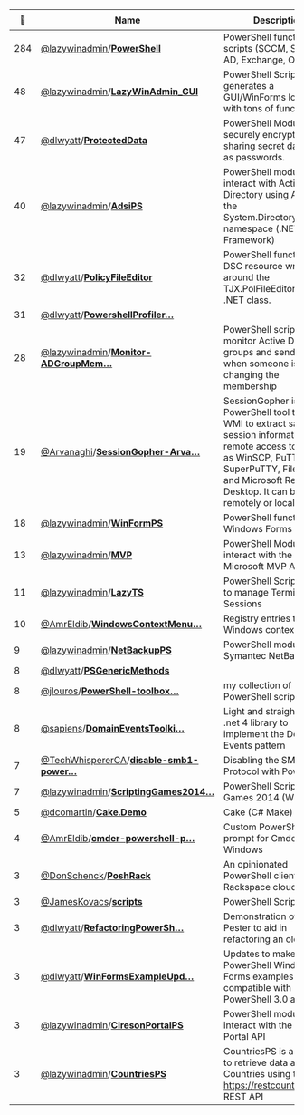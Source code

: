 |:star2: | Name | Description | 🌍|
|---|---|---|---|
|284|[@lazywinadmin](https://github.com/lazywinadmin)/[**PowerShell**](https://github.com/lazywinadmin/PowerShell)|PowerShell functions and scripts (SCCM, SCSM, AD, Exchange, O365, ...)|[:arrow_upper_right:](http://lazywinadmin.com)|
|48|[@lazywinadmin](https://github.com/lazywinadmin)/[**LazyWinAdmin_GUI**](https://github.com/lazywinadmin/LazyWinAdmin_GUI)|PowerShell Script that generates a GUI/WinForms loaded with tons of functions|[:arrow_upper_right:](http://lazywinadmin.github.io/LazyWinAdmin_GUI/)|
|47|[@dlwyatt](https://github.com/dlwyatt)/[**ProtectedData**](https://github.com/dlwyatt/ProtectedData)|PowerShell Module for securely encrypting and sharing secret data such as passwords.||
|40|[@lazywinadmin](https://github.com/lazywinadmin)/[**AdsiPS**](https://github.com/lazywinadmin/AdsiPS)|PowerShell module to interact with Active Directory using ADSI and the System.DirectoryServices namespace (.NET Framework)|[:arrow_upper_right:](http://www.lazywinadmin.com)|
|32|[@dlwyatt](https://github.com/dlwyatt)/[**PolicyFileEditor**](https://github.com/dlwyatt/PolicyFileEditor)|PowerShell functions and DSC resource wrappers around the TJX.PolFileEditor.PolFile .NET class.||
|31|[@dlwyatt](https://github.com/dlwyatt)/[**PowershellProfiler…**](https://github.com/dlwyatt/PowershellProfiler)|||
|28|[@lazywinadmin](https://github.com/lazywinadmin)/[**Monitor-ADGroupMem…**](https://github.com/lazywinadmin/Monitor-ADGroupMembership)|PowerShell script to monitor Active Directory groups and send an email when someone is changing the membership||
|19|[@Arvanaghi](https://github.com/Arvanaghi)/[**SessionGopher-Arva…**](https://github.com/Arvanaghi/SessionGopher-Arvanaghi)|SessionGopher is a PowerShell tool that uses WMI to extract saved session information for remote access tools such as WinSCP, PuTTY, SuperPuTTY, FileZilla, and Microsoft Remote Desktop. It can be run remotely or locally.|[:arrow_upper_right:](https://arvanaghi.com)|
|18|[@lazywinadmin](https://github.com/lazywinadmin)/[**WinFormPS**](https://github.com/lazywinadmin/WinFormPS)|PowerShell functions for Windows Forms controls|[:arrow_upper_right:](http://www.lazywinadmin.com)|
|13|[@lazywinadmin](https://github.com/lazywinadmin)/[**MVP**](https://github.com/lazywinadmin/MVP)|PowerShell Module to interact with the Microsoft MVP API||
|11|[@lazywinadmin](https://github.com/lazywinadmin)/[**LazyTS**](https://github.com/lazywinadmin/LazyTS)|PowerShell Script (GUI) to manage Terminal Sessions|[:arrow_upper_right:](http://lazywinadmin.com)|
|10|[@AmrEldib](https://github.com/AmrEldib)/[**WindowsContextMenu…**](https://github.com/AmrEldib/WindowsContextMenuCustomizations)|Registry entries to modify Windows context menu||
|9|[@lazywinadmin](https://github.com/lazywinadmin)/[**NetBackupPS**](https://github.com/lazywinadmin/NetBackupPS)|PowerShell module for Symantec NetBackup||
|8|[@dlwyatt](https://github.com/dlwyatt)/[**PSGenericMethods**](https://github.com/dlwyatt/PSGenericMethods)|||
|8|[@jlouros](https://github.com/jlouros)/[**PowerShell-toolbox…**](https://github.com/jlouros/PowerShell-toolbox)|my collection of PowerShell scripts||
|8|[@sapiens](https://github.com/sapiens)/[**DomainEventsToolki…**](https://github.com/sapiens/DomainEventsToolkit)|Light and straightforward .net 4 library to implement the Domain Events pattern||
|7|[@TechWhispererCA](https://github.com/TechWhispererCA)/[**disable-smb1-power…**](https://github.com/TechWhispererCA/disable-smb1-powershell)|Disabling the SMB1 Protocol with PowerShell||
|7|[@lazywinadmin](https://github.com/lazywinadmin)/[**ScriptingGames2014…**](https://github.com/lazywinadmin/ScriptingGames2014Winter)|PowerShell Scripting Games 2014 (Winter)||
|5|[@dcomartin](https://github.com/dcomartin)/[**Cake.Demo**](https://github.com/dcomartin/Cake.Demo)|Cake (C# Make) Demo|[:arrow_upper_right:](http://codeopinion.com/)|
|4|[@AmrEldib](https://github.com/AmrEldib)/[**cmder-powershell-p…**](https://github.com/AmrEldib/cmder-powershell-powerline-prompt)|Custom PowerShell prompt for Cmder on Windows ||
|3|[@DonSchenck](https://github.com/DonSchenck)/[**PoshRack**](https://github.com/DonSchenck/PoshRack)|An opinionated PowerShell client for the Rackspace cloud.||
|3|[@JamesKovacs](https://github.com/JamesKovacs)/[**scripts**](https://github.com/JamesKovacs/scripts)|PowerShell Scripts|[:arrow_upper_right:](http://jameskovacs.com)|
|3|[@dlwyatt](https://github.com/dlwyatt)/[**RefactoringPowerSh…**](https://github.com/dlwyatt/RefactoringPowerShellWithPester)|Demonstration of using Pester to aid in refactoring an old script||
|3|[@dlwyatt](https://github.com/dlwyatt)/[**WinFormsExampleUpd…**](https://github.com/dlwyatt/WinFormsExampleUpdates)|Updates to make TechNet PowerShell Windows Forms examples compatible with PowerShell 3.0 and later||
|3|[@lazywinadmin](https://github.com/lazywinadmin)/[**CiresonPortalPS**](https://github.com/lazywinadmin/CiresonPortalPS)|PowerShell module to interact with the Cireson Portal API||
|3|[@lazywinadmin](https://github.com/lazywinadmin)/[**CountriesPS**](https://github.com/lazywinadmin/CountriesPS)|CountriesPS is a module to retrieve data about Countries using the https://restcountries.eu/ REST API||

